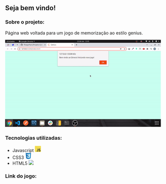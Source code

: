 <h2>Seja bem vindo!</h2>
<h3>Sobre o projeto:</h3>
<p>
  Página web voltada para um jogo de memorização
  ao estilo genius.
</p>
<img src="ezgif.com-gif-maker (1).gif"/>
<h3>Tecnologias utilizadas:</h3>
<ul>
  <li>
    Javascript 
    <span>
      <img width="20px" src="https://raw.githubusercontent.com/devicons/devicon/master/icons/javascript/javascript-original.svg">
    </span>
  </li>
  <li>
    CSS3 
    <span>
      <img width="20px" src="https://raw.githubusercontent.com/devicons/devicon/master/icons/css3/css3-original.svg">
    </span>
  </li>
  <li>
    HTML5 
    <span>
      <img width="20px" src="https://raw.githubusercontent.com/devicoTecnologias utilizadasns/devicon/master/icons/html5/html5-original.svg">
    </span>
  </li>
</ul>
<h3>Link do jogo:</h3>
<a href="https://gamegenius.netlify.app/"></a>
